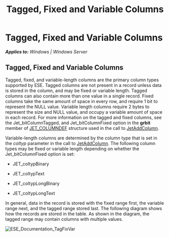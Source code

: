 ﻿---
title: Tagged, Fixed and Variable Columns
TOCTitle: Tagged, Fixed and Variable Columns
ms:assetid: 78a905b8-71a9-4b2e-b9f2-c81bfe3aef8e
ms:mtpsurl: https://msdn.microsoft.com/library/Gg269304(v=EXCHG.10)
ms:contentKeyID: 32765595
ms.date: 04/11/2016
ms.topic: article
---

# Tagged, Fixed and Variable Columns


_**Applies to:** Windows | Windows Server_

## Tagged, Fixed and Variable Columns

Tagged, fixed, and variable-length columns are the primary column types supported by ESE. Tagged columns are not present in a record unless data is stored in the column, and may be fixed or variable length. Tagged columns can also contain more than one value in a single record. Fixed columns take the same amount of space in every row, and require 1 bit to represent the NULL value. Variable length columns require 2 bytes to represent the size and NULL value, and occupy a variable amount of space in each record. For more information on the tagged and fixed columns, see the Jet_bitColumnTagged, and Jet_bitColumnFixed option in the **grbit** member of [JET_COLUMNDEF](./jet-columndef-structure.md) structure used in the call to [JetAddColumn](./jetaddcolumn-function.md).

Variable-length columns are determined by the column type that is set in the *coltyp* parameter in the call to [JetAddColumn](./jetaddcolumn-function.md). The following column types may be fixed or variable length depending on whether the Jet_bitColumnFixed option is set:

  - JET_coltypBinary

  - JET_coltypText

  - JET_coltypLongBinary

  - JET_coltypLongText

In general, data in the record is stored with the fixed range first, the variable range next, and the tagged range stored last. The following diagram shows how the records are stored in the table. As shown in the diagram, the tagged range may contain columns with multiple values.

![ESE_Documentation_TagFixVar](images/Gg269304.ESE_Documentation_TagFixVar(EXCHG.10).gif "ESE_Documentation_TagFixVar")